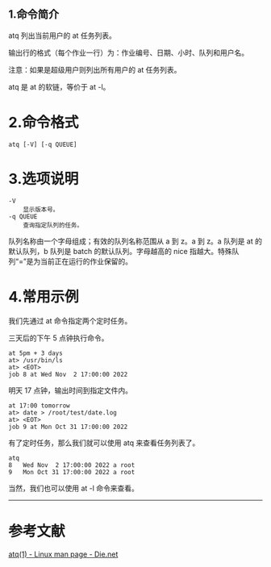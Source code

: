 ## 1.命令简介
atq 列出当前用户的 at 任务列表。

输出行的格式（每个作业一行）为：作业编号、日期、小时、队列和用户名。

注意：如果是超级用户则列出所有用户的 at 任务列表。

atq 是 at 的软链，等价于 at -l。
# 2.命令格式
```shell
atq [-V] [-q QUEUE]
```
# 3.选项说明
```
-V
	显示版本号。
-q QUEUE
	查询指定队列的任务。
```
队列名称由一个字母组成；有效的队列名称范围从 a 到 z。a 到 z。a 队列是 at 的默认队列，b 队列是 batch 的默认队列。字母越高的 nice 指越大。特殊队列“=”是为当前正在运行的作业保留的。
# 4.常用示例
我们先通过 at 命令指定两个定时任务。

三天后的下午 5 点钟执行命令。
```
at 5pm + 3 days
at> /usr/bin/ls
at> <EOT>
job 8 at Wed Nov  2 17:00:00 2022
```
明天 17 点钟，输出时间到指定文件内。
```
at 17:00 tomorrow
at> date > /root/test/date.log
at> <EOT>
job 9 at Mon Oct 31 17:00:00 2022
```
有了定时任务，那么我们就可以使用 atq 来查看任务列表了。
```shell
atq
8	Wed Nov  2 17:00:00 2022 a root
9	Mon Oct 31 17:00:00 2022 a root
```
当然，我们也可以使用 at -l 命令来查看。

---
# 参考文献
[atq(1) - Linux man page - Die.net](https://linux.die.net/man/1/atq)

<Vssue title="atq" />